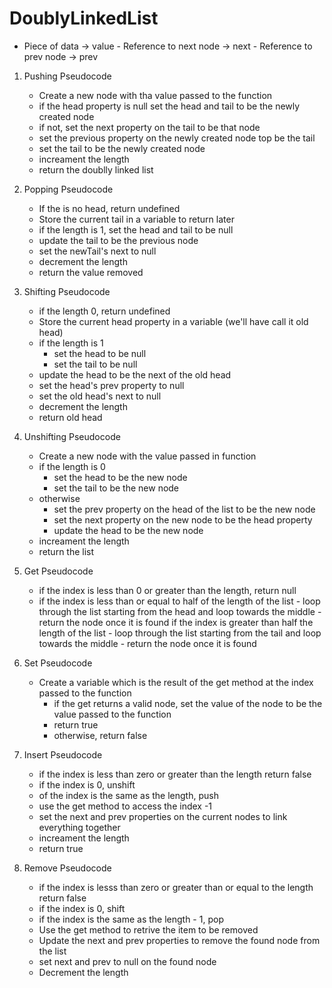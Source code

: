 # DoublyLinkedList

- Piece of data -> value - Reference to next node -> next - Reference to prev node -> prev

1. Pushing Pseudocode

   - Create a new node with tha value passed to the function
   - if the head property is null set the head and tail to be the newly created node
   - if not, set the next property on the tail to be that node
   - set the previous property on the newly created node top be the tail
   - set the tail to be the newly created node
   - increament the length
   - return the doublly linked list

2. Popping Pseudocode

   - If the is no head, return undefined
   - Store the current tail in a variable to return later
   - if the length is 1, set the head and tail to be null
   - update the tail to be the previous node
   - set the newTail's next to null
   - decrement the length
   - return the value removed

3. Shifting Pseudocode

   - if the length 0, return undefined
   - Store the current head property in a variable (we'll have call it old head)
   - if the length is 1
     - set the head to be null
     - set the tail to be null
   - update the head to be the next of the old head
   - set the head's prev property to null
   - set the old head's next to null
   - decrement the length
   - return old head

4. Unshifting Pseudocode

   - Create a new node with the value passed in function
   - if the length is 0
     - set the head to be the new node
     - set the tail to be the new node
   - otherwise
     - set the prev property on the head of the list to be the new node
     - set the next property on the new node to be the head property
     - update the head to be the new node
   - increament the length
   - return the list

5. Get Pseudocode

   - if the index is less than 0 or greater than the length, return null
   - if the index is less than or equal to half of the length of the list - loop through the list starting from the head and loop towards the middle - return the node once it is found
     if the index is greater than half the length of the list - loop through the list starting from the tail and loop towards the middle - return the node once it is found

6. Set Pseudocode

   - Create a variable which is the result of the get method at the index passed to the function
     - if the get returns a valid node, set the value of the node to be the value passed to the function
     - return true
     - otherwise, return false

7. Insert Pseudocode

   - if the index is less than zero or greater than the length return false
   - if the index is 0, unshift
   - of the index is the same as the length, push
   - use the get method to access the index -1
   - set the next and prev properties on the current nodes to link everything together
   - increament the length
   - return true

8. Remove Pseudocode
   - if the index is lesss than zero or greater than or equal to the length return false
   - if the index is 0, shift
   - if the index is the same as the length - 1, pop
   - Use the get method to retrive the item to be removed
   - Update the next and prev properties to remove the found node from the list
   - set next and prev to null on the found node
   - Decrement the length
